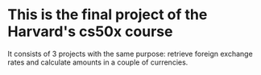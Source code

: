 # This is the final project of the Harvard's cs50x course

It consists of 3 projects with the same purpose: retrieve foreign exchange rates and calculate amounts in a couple of currencies.